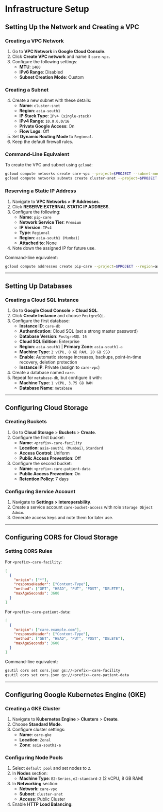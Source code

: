 # Infrastructure Setup

## Setting Up the Network and Creating a VPC

### Creating a VPC Network

1. Go to **VPC Network** in **Google Cloud Console**.
2. Click **Create VPC network** and name it `care-vpc`.
3. Configure the following settings:
   - **MTU**: `1460`
   - **IPv6 Range**: Disabled
   - **Subnet Creation Mode**: Custom

### Creating a Subnet

4. Create a new subnet with these details:
   - **Name**: `cluster-snet`
   - **Region**: `asia-south1`
   - **IP Stack Type**: `IPv4 (single-stack)`
   - **IPv4 Range**: `10.0.0.0/16`
   - **Private Google Access**: On
   - **Flow Logs**: Off
5. Set **Dynamic Routing Mode** to `Regional`.
6. Keep the default firewall rules.

### Command-Line Equivalent

To create the VPC and subnet using `gcloud`:

```bash
gcloud compute networks create care-vpc --project=$PROJECT --subnet-mode=custom --mtu=1460 --bgp-routing-mode=regional
gcloud compute networks subnets create cluster-snet --project=$PROJECT --range=10.0.0.0/16 --stack-type=IPV4_ONLY --network=care-vpc --region=asia-south1 --enable-private-ip-google-access
```

### Reserving a Static IP Address

1. Navigate to **VPC Networks > IP Addresses**.
2. Click **RESERVE EXTERNAL STATIC IP ADDRESS**.
3. Configure the following:
   - **Name**: `pip-care`
   - **Network Service Tier**: `Premium`
   - **IP Version**: `IPv4`
   - **Type**: `Regional`
   - **Region**: `asia-south1 (Mumbai)`
   - **Attached to**: None
4. Note down the assigned IP for future use.

Command-line equivalent:

```bash
gcloud compute addresses create pip-care --project=$PROJECT --region=asia-south1
```

---

## Setting Up Databases

### Creating a Cloud SQL Instance

1. Go to **Google Cloud Console** > **Cloud SQL**.
2. Click **Create Instance** and choose `PostgreSQL`.
3. Configure the first database:
   - **Instance ID**: `care-db`
   - **Authentication**: Cloud SQL (set a strong master password)
   - **Database Version**: `PostgreSQL 16`
   - **Cloud SQL Edition**: Enterprise
   - **Region**: `asia-south1` | **Primary Zone**: `asia-south1-a`
   - **Machine Type**: `2 vCPU, 8 GB RAM, 20 GB SSD`
   - **Enable**: Automatic storage increases, backups, point-in-time recovery, deletion protection
   - **Instance IP**: Private (assign to `care-vpc`)
4. Create a database named `care`.
5. Repeat for `metabase-db`, but configure it with:
   - **Machine Type**: `1 vCPU, 3.75 GB RAM`
   - **Database Name**: `metabase`

---

## Configuring Cloud Storage

### Creating Buckets

1. Go to **Cloud Storage** > **Buckets** > **Create**.
2. Configure the first bucket:
   - **Name**: `<prefix>-care-facility`
   - **Location**: `asia-south1 (Mumbai)`, `Standard`
   - **Access Control**: Uniform
   - **Public Access Prevention**: Off
3. Configure the second bucket:
   - **Name**: `<prefix>-care-patient-data`
   - **Public Access Prevention**: On
   - **Retention Policy**: 7 days

### Configuring Service Account

1. Navigate to **Settings > Interoperability**.
2. Create a service account `care-bucket-access` with role `Storage Object Admin`.
3. Generate access keys and note them for later use.

---

## Configuring CORS for Cloud Storage

### Setting CORS Rules

For `<prefix>-care-facility`:

```json
[
  {
    "origin": ["*"],
    "responseHeader": ["Content-Type"],
    "method": ["GET", "HEAD", "PUT", "POST", "DELETE"],
    "maxAgeSeconds": 3600
  }
]
```

For `<prefix>-care-patient-data`:

```json
[
  {
    "origin": ["care.example.com"],
    "responseHeader": ["Content-Type"],
    "method": ["GET", "HEAD", "PUT", "POST", "DELETE"],
    "maxAgeSeconds": 3600
  }
]
```

Command-line equivalent:

```bash
gsutil cors set cors.json gs://<prefix>-care-facility
gsutil cors set cors.json gs://<prefix>-care-patient-data
```

---

## Configuring Google Kubernetes Engine (GKE)

### Creating a GKE Cluster

1. Navigate to **Kubernetes Engine** > **Clusters** > **Create**.
2. Choose **Standard Mode**.
3. Configure cluster settings:
   - **Name**: `care-gke`
   - **Location**: `Zonal`
   - **Zone**: `asia-south1-a`

### Configuring Node Pools

1. Select `default pool` and set nodes to `2`.
2. In **Nodes** section:
   - **Machine Type**: `E2-Series`, `e2-standard-2` (2 vCPU, 8 GB RAM)
3. In **Networking** section:
   - **Network**: `care-vpc`
   - **Subnet**: `cluster-snet`
   - **Access**: Public Cluster
4. Enable **HTTP Load Balancing**.

